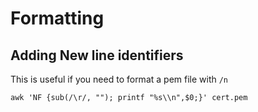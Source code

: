 # Formatting

## Adding New line identifiers
This is useful if you need to format a pem file with `/n`

`awk 'NF {sub(/\r/, ""); printf "%s\\n",$0;}' cert.pem`